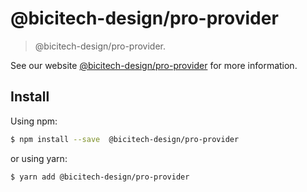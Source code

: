 # @bicitech-design/pro-provider

> @bicitech-design/pro-provider.

See our website [@bicitech-design/pro-provider](https://procomponent.ant.design/) for more information.

## Install

Using npm:

```bash
$ npm install --save  @bicitech-design/pro-provider
```

or using yarn:

```bash
$ yarn add @bicitech-design/pro-provider
```
